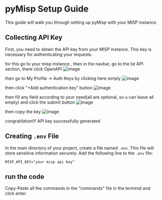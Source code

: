 # pyMisp Setup Guide

This guide will walk you through setting up pyMisp with your MISP instance.

## Collecting API Key

First, you need to obtain the API key from your MISP instance. This key is necessary for authenticating your requests.

for this
go to your misp instance , then in the navbar, go to the lst API section, there click OpenAPI
![image](https://github.com/Nahin009/pyMisp/assets/110973431/b46d14a9-3270-41cd-8d3a-ece7aaee6343)

then go to My Profile -> Auth Keys  by clicking here simply
![image](https://github.com/Nahin009/pyMisp/assets/110973431/38e3c179-95b5-433b-91ac-683dc1cd93b9)

then click "+Add authentication key" button
![image](https://github.com/Nahin009/pyMisp/assets/110973431/aeb22410-e224-4ce3-87c3-d067283345b4)

then fill any field according to your need(all are optional, so u can leave all empty) and click the submit button
![image](https://github.com/Nahin009/pyMisp/assets/110973431/38f78572-0bec-4a44-8915-852daf47cdb8)

then copy the key
![image](https://github.com/Nahin009/pyMisp/assets/110973431/c3908376-9c76-419c-99e6-0ff57bb3207a)

congratilation!!! API key successfully generated

## Creating `.env` File

In the main directory of your project, create a file named `.env`. This file will store sensitive information securely. Add the following line to the `.env` file:

```plaintext
MISP_API_KEY="your misp api key"
```

## run the code

Copy-Paste all the commands in the "commands" file in the terminal and click enter 
